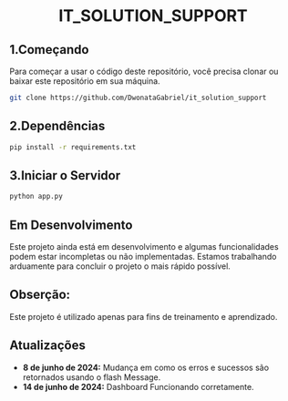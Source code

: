 <h1 align="center"> IT_SOLUTION_SUPPORT</h1>

<h2>1.Começando</h2>
Para começar a usar o código deste repositório, você precisa clonar ou baixar este repositório em sua máquina.<br>

```bash
git clone https://github.com/DwonataGabriel/it_solution_support
```

<h2>2.Dependências</h2>

```bash
pip install -r requirements.txt
```
<h2>3.Iniciar o Servidor</h2>

```bash
python app.py
```
## Em Desenvolvimento

Este projeto ainda está em desenvolvimento e algumas funcionalidades podem estar incompletas ou não implementadas. Estamos trabalhando arduamente para concluir o projeto o mais rápido possível.


## Obserção:
Este projeto é utilizado apenas para fins de treinamento e aprendizado.

## Atualizações
- **8 de junho de 2024:** Mudança em como os erros e sucessos são retornados usando o flash Message.
- **14 de junho de 2024:** Dashboard Funcionando corretamente.

